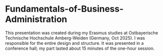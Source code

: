 # Fundamentals-of-Business-Administration
This presentation was created during my Erasmus studies at Ostbayerische Technische Hochschule Amberg-Weiden (Germany, Oct 2025). I was responsible for the entire design and structure. It was presented in a conference hall; my part lasted about 15 minutes of the one-hour session.
